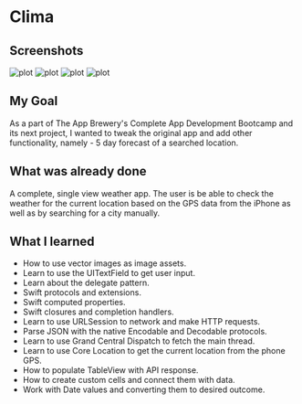 #  Clima

## Screenshots

![plot](./Screens/ByName.png)
![plot](./Screens/ByNameForecast.png)
![plot](./Screens/Location.png)
![plot](./Screens/LocationForecast.png)


## My Goal

As a part of The App Brewery's Complete App Development Bootcamp and its next project, I wanted to tweak the original app and add other functionality, namely - 5 day forecast of a searched location.


## What was already done

A complete, single view weather app. The user is be able to check the weather for the current location based on the GPS data from the iPhone as well as by searching for a city manually. 

## What I learned

* How to use vector images as image assets.
* Learn to use the UITextField to get user input. 
* Learn about the delegate pattern.
* Swift protocols and extensions. 
* Swift computed properties.
* Swift closures and completion handlers.
* Learn to use URLSession to network and make HTTP requests.
* Parse JSON with the native Encodable and Decodable protocols. 
* Learn to use Grand Central Dispatch to fetch the main thread.
* Learn to use Core Location to get the current location from the phone GPS. 
* How to populate TableView with API response.
* How to create custom cells and connect them with data.
* Work with Date values and converting them to desired outcome.
